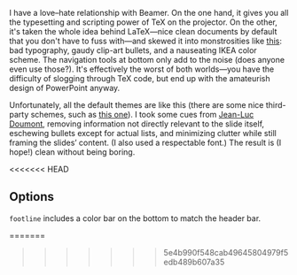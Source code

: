 I have a love–hate relationship with Beamer. On the one hand, it gives you all the typesetting and scripting power of TeX on the projector. On the other, it's taken the whole idea behind LaTeX—nice clean documents by default that you don't have to fuss with—and skewed it into monstrosities like [this][uab]\: bad typography, gaudy clip-art bullets, and a nauseating IKEA color scheme. The navigation tools at bottom only add to the noise (does anyone even use those?). It's effectively the worst of both worlds—you have the difficulty of slogging through TeX code, but end up with the amateurish design of PowerPoint anyway.

Unfortunately, all the default themes are like this (there are some nice third-party schemes, such as [this one][bracken]). I took some cues from [Jean-Luc Doumont][youtube], removing information not directly relevant to the slide itself, eschewing bullets except for actual lists, and minimizing clutter while still framing the slides’ content. (I also used a respectable font.) The result is (I hope!) clean without being boring.

[bracken]: http://cameron.bracken.bz/beamer-template
[uab]: http://deic.uab.es/~iblanes/beamer_gallery/large/AnnArbor-default-default-02.png
[youtube]: https://www.youtube.com/watch?v=meBXuTIPJQk
<<<<<<< HEAD

## Options

`footline` includes a color bar on the bottom to match the header bar.

=======
>>>>>>> 5e4b990f548cab49645804979f5edb489b607a35
